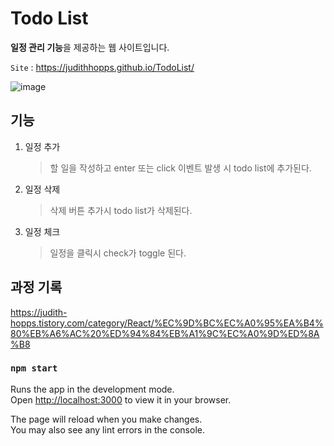 # Todo List




**일정 관리 기능**을 제공하는 웹 사이트입니다.


`Site` : https://judithhopps.github.io/TodoList/




![image](https://user-images.githubusercontent.com/113181934/225187757-2b5c9b57-882b-48dc-9a23-09eaf53f9686.png)




## 기능


1. 일정 추가
   > 할 일을 작성하고 enter 또는 click 이벤트 발생 시 todo list에 추가된다.
2. 일정 삭제
   > 삭제 버튼 추가시 todo list가 삭제된다. 
3. 일정 체크
   > 일정을 클릭시 check가 toggle 된다.









## 과정 기록

https://judith-hopps.tistory.com/category/React/%EC%9D%BC%EC%A0%95%EA%B4%80%EB%A6%AC%20%ED%94%84%EB%A1%9C%EC%A0%9D%ED%8A%B8





### `npm start`

Runs the app in the development mode.\
Open [http://localhost:3000](http://localhost:3000) to view it in your browser.

The page will reload when you make changes.\
You may also see any lint errors in the console.


